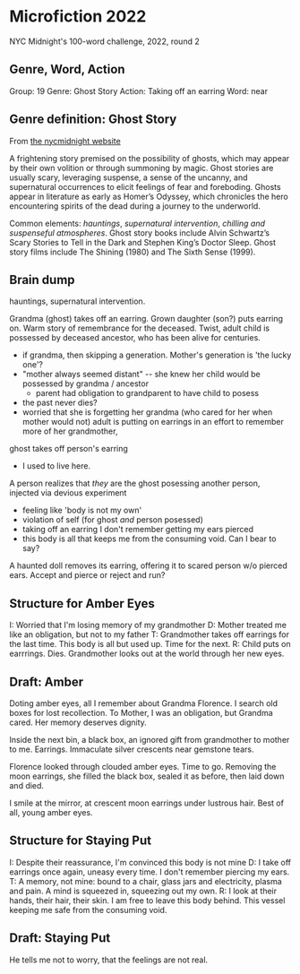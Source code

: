 # Microfiction 2022
NYC Midnight's 100-word challenge, 2022, round 2

## Genre, Word, Action
Group: 19
Genre: Ghost Story
Action: Taking off an earring
Word: near

## Genre definition: Ghost Story
From [the nycmidnight website](https://www.nycmidnight.com/genres)

A frightening story premised on the possibility of ghosts, which may appear by their own volition or through summoning by magic. Ghost stories are usually scary, leveraging suspense, a sense of the uncanny, and supernatural occurrences to elicit feelings of fear and foreboding. Ghosts appear in literature as early as Homer’s Odyssey, which chronicles the hero encountering spirits of the dead during a journey to the underworld. 

Common elements: *hauntings*, *supernatural intervention*, *chilling and suspenseful atmospheres*. Ghost story books include Alvin Schwartz’s Scary Stories to Tell in the Dark and Stephen King’s Doctor Sleep. Ghost story films include The Shining (1980) and The Sixth Sense (1999).


## Brain dump

hauntings, supernatural intervention.

Grandma (ghost) takes off an earring. Grown daughter  (son?) puts earring on. Warm story of remembrance for the deceased. Twist, adult child is possessed by deceased ancestor, who has been alive for centuries. 
- if grandma, then skipping a generation.  Mother's generation is 'the lucky one'?
- "mother always seemed distant" -- she knew her child would be possessed by grandma / ancestor
	+ parent had obligation to grandparent to have child to posess
- the past never dies?
- worried that she is forgetting her grandma (who cared for her when mother would not) adult is putting on earrings in an effort to remember more of her grandmother,

ghost takes off person's earring
- I used to live here.

A person realizes that _they_ are the ghost posessing another person, injected via devious experiment
- feeling like 'body is not my own'
- violation of self (for ghost _and_ person posessed)
- taking off an earring I don't remember getting my ears pierced
- this body is all that keeps me from the consuming void. Can I bear to say?

A haunted doll removes its earring, offering it to scared person w/o pierced ears. Accept and  pierce or reject and run?

## Structure for Amber Eyes
I: Worried that I'm losing memory of my grandmother
D: Mother treated me like an obligation, but not to my father
T: Grandmother takes off earrings for the last time. This body is all but used up. Time for the next.
R: Child puts on earrrings. Dies. Grandmother looks out at the world through her new eyes.

## Draft: Amber
Doting amber eyes, all I remember about Grandma Florence. I search old boxes for lost recollection. To Mother, I was an obligation, but Grandma cared. Her memory deserves dignity.

Inside the next bin, a black box, an ignored gift from grandmother to mother to me. Earrings. Immaculate silver crescents near gemstone tears.

Florence looked through clouded amber eyes. Time to go. Removing the moon earrings, she filled the black box, sealed it as before, then laid down and died.

I smile at the mirror, at crescent moon earrings under lustrous hair. Best of all, young amber eyes.

## Structure for Staying Put
I: Despite their reassurance, I'm convinced this body is not mine
D: I take off earrings once again, uneasy every time. I don't remember piercing my ears.
T: A memory, not mine: bound to a chair, glass jars and electricity, plasma and pain. A mind is squeezed in, squeezing out my own.
R: I look at their hands, their hair, their skin. I am free to leave this body behind. This vessel keeping me safe from the consuming void.

## Draft: Staying Put

He tells me not to worry, that the feelings are not real.
